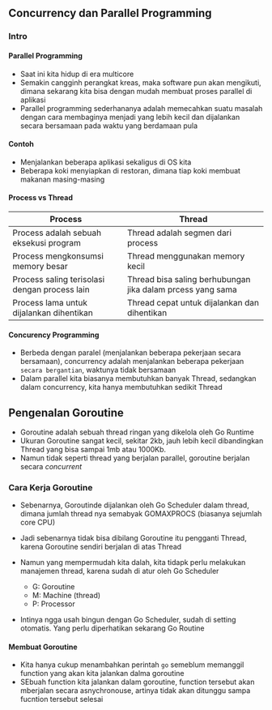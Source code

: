 ## Concurrency dan Parallel Programming

### Intro

#### Parallel Programming

- Saat ini kita hidup di era multicore
- Semakin cangginh perangkat kreas, maka software pun akan mengikuti, dimana sekarang kita bisa dengan mudah membuat proses parallel di aplikasi
- Parallel programming sederhananya adalah memecahkan suatu masalah dengan cara membaginya menjadi yang lebih kecil dan dijalankan secara bersamaan pada waktu yang berdamaan pula

#### Contoh

- Menjalankan beberapa aplikasi sekaligus di OS kita
- Beberapa koki menyiapkan di restoran, dimana tiap koki membuat makanan masing-masing

#### Process vs Thread

| Process                                       | Thread                                                     |
| --------------------------------------------- | ---------------------------------------------------------- |
| Process adalah sebuah eksekusi program        | Thread adalah segmen dari process                          |
| Process mengkonsumsi memory besar             | Thread menggunakan memory kecil                            |
| Process saling terisolasi dengan process lain | Thread bisa saling berhubungan jika dalam prcess yang sama |
| Process lama untuk dijalankan dihentikan      | Thread cepat untuk dijalankan dan dihentikan               |

#### Concurency Programming
* Berbeda dengan paralel (menjalankan beberapa pekerjaan secara bersamaan), concurrency adalah menjalankan beberapa pekerjaan `secara bergantian`, waktunya tidak bersamaan
* Dalam parallel kita biasanya membutuhkan banyak Thread, sedangkan dalam concurrency, kita hanya membutuhkan sedikit Thread

## Pengenalan Goroutine
* Goroutine adalah sebuah thread ringan yang dikelola oleh Go Runtime
* Ukuran Goroutine sangat kecil, sekitar 2kb, jauh lebih kecil dibandingkan Thread yang bisa sampai 1mb atau 1000Kb.
* Namun tidak seperti thread yang berjalan parallel, goroutine berjalan secara *concurrent*

### Cara Kerja Goroutine
* Sebenarnya, Goroutinde dijalankan oleh Go Scheduler dalam thread, dimana jumlah thread nya semabyak GOMAXPROCS (biasanya sejumlah core CPU)
* Jadi sebenarnya tidak bisa dibilang Goroutine itu pengganti Thread, karena Goroutine sendiri berjalan di atas Thread
* Namun yang mempermudah kita dalah, kita tidapk perlu melakukan manajemen thread, karena sudah di atur oleh Go Scheduler

  *  G: Goroutine
  *  M: Machine (thread)
  *  P: Processor

* Intinya ngga usah bingun dengan Go Scheduler, sudah di setting otomatis. Yang perlu diperhatikan sekarang Go Routine

#### Membuat Goroutine
* Kita hanya cukup menambahkan perintah `go` semeblum memanggil function yang akan kita jalankan dalma goroutine
* SEbuah function kita jalankan dalam goroutine, function tersebut akan mberjalan secara asnychronouse, artinya tidak akan ditunggu sampa fucntion tersebut selesai
